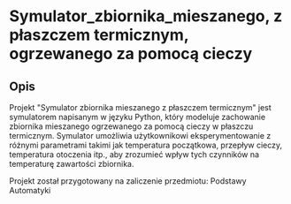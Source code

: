 # Symulator_zbiornika_mieszanego, z płaszczem termicznym, ogrzewanego za pomocą cieczy

## Opis

Projekt "Symulator zbiornika mieszanego z płaszczem termicznym" jest symulatorem napisanym w języku Python, który modeluje zachowanie zbiornika mieszanego ogrzewanego za pomocą cieczy w płaszczu termicznym. Symulator umożliwia użytkownikowi eksperymentowanie z różnymi parametrami takimi jak temperatura początkowa, przepływ cieczy, temperatura otoczenia itp., aby zrozumieć wpływ tych czynników na temperaturę zawartości zbiornika.

Projekt został przygotowany na zaliczenie przedmiotu: Podstawy Automatyki


